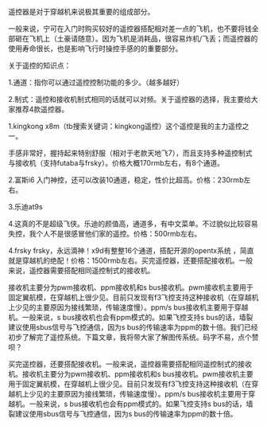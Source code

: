 遥控器是对于穿越机来说极其重要的组成部分。

一般来说，宁可在入门时购买较好的遥控器搭配相对差一点的飞机，也不要将钱全部砸在飞机上（土豪请随意）。因为飞机是消耗品，很容易炸机/飞丢；而遥控器的使用寿命很长，也是影响飞行时操控手感的的重要部分。

关于遥控的知识点：

1.通道：指你可以通过遥控控制功能的多少。（越多越好）

2.制式：遥控和接收机制式相同的话就可以对频。关于遥控器的选择，我主要给大家推荐4款遥控器。

1.kingkong x8m（tb搜索关键词：kingkong遥控）这个遥控是我的主力遥控之一。

手感非常好，握持起来特别舒服（相对于老款天地飞7），而且支持多种遥控制式与接收机（支持futaba与frsky）。价格大概170rmb左右，有8个通道。

2.富斯i6 入门神控，还可以改装10通道，稳定，性价比超高。价格：230rmb左右。

3.乐迪at9s

4.这真的不是超级飞侠。乐迪的颜值高，通道多，有中文菜单。不过貌似比较容易失控，我个人不是很感冒他们家的遥控。价格：500rmb左右。

4.frsky frsky，永远滴神！x9d有整整16个通道，搭配开源的opentx系统 ，简直就是穿越机的绝配！价格：1500rmb左右。买完遥控器，还要搭配接收机。一般来说，遥控器需要搭配相同遥控制式的接收机。

接收机主要分为pwm接收机、ppm接收机和s bus接收机。pwm接收机主要用于固定翼航模，在穿越机上很少见。目前只发现有f3飞控支持这种接收机（在穿越机上少见的主要原因为接线繁琐，传输速度慢）。ppm/s bus接收机主要用于穿越机。一般来说，s bus接收机也会有ppm模式的。如果飞控支持s bus的话，墙裂建议使用sbus信号与飞控通信，因为s bus的传输速率为ppm的数十倍。我们已经初步了解完了遥控系统。下篇文章，我将带大家了解图传系统。码字不易，点个赞呗？

买完遥控器，还要搭配接收机。一般来说，遥控器需要搭配相同遥控制式的接收机。接收机主要分为pwm接收机、ppm接收机和s bus接收机。pwm接收机主要用于固定翼航模，在穿越机上很少见。目前只发现有f3飞控支持这种接收机（在穿越机上少见的主要原因为接线繁琐，传输速度慢）。ppm/s bus接收机主要用于穿越机。一般来说，s bus接收机也会有ppm模式的。如果飞控支持s bus的话，墙裂建议使用sbus信号与飞控通信，因为s bus的传输速率为ppm的数十倍。